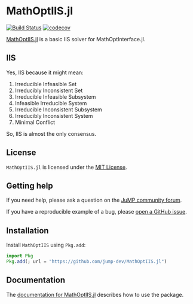 # MathOptIIS.jl

[![Build Status](https://github.com/jump-dev/MathOptIIS.jl/actions/workflows/ci.yml/badge.svg?branch=main)](https://github.com/jump-dev/MathOptIIS.jl/actions?query=workflow%3ACI)
[![codecov](https://codecov.io/gh/jump-dev/MathOptIIS.jl/branch/main/graph/badge.svg)](https://codecov.io/gh/jump-dev/MathOptIIS.jl)

[MathOptIIS.jl](https://github.com/jump-dev/MathOptIIS.jl) is a
basic IIS solver for MathOptInterface.jl.

## IIS

Yes, IIS because it might mean:

1. Irreducible Infeasible Set
2. Irreducibly Inconsistent Set
3. Irreducible Infeasible Subsystem
4. Infeasible Irreducible System
5. Irreducible Inconsistent Subsystem
6. Irreducibly Inconsistent System
7. Minimal Conflict

So, IIS is almost the only consensus.

## License

`MathOptIIS.jl` is licensed under the [MIT License](https://github.com/jump-dev/MultiObjectiveAlgorithms.jl/blob/main/LICENSE.md).

## Getting help

If you need help, please ask a question on the [JuMP community forum](https://jump.dev/forum).

If you have a reproducible example of a bug, please [open a GitHub issue](https://github.com/jump-dev/MathOptIIS.jl/issues/new).

## Installation

Install `MathOptIIS` using `Pkg.add`:

```julia
import Pkg
Pkg.add(; url = "https://github.com/jump-dev/MathOptIIS.jl")
```

## Documentation

The [documentation for MathOptIIS.jl](https://jump.dev/MathOptIIS.jl/dev/)
describes how to use the package.
